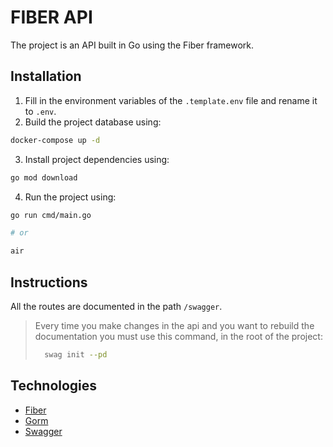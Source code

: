 # FIBER API

The project is an API built in Go using the Fiber framework.

## Installation

1. Fill in the environment variables of the `.template.env` file and rename it to `.env`.
2. Build the project database using: 
```bash
docker-compose up -d
```
3. Install project dependencies using: 
```bash
go mod download
```
4. Run the project using:
```bash
go run cmd/main.go

# or

air
```

## Instructions

All the routes are documented in the path `/swagger`.

> Every time you make changes in the api and you want to rebuild the documentation you must use this command, in the root of the project:
> ```bash
>   swag init --pd
> ```

## Technologies

* [Fiber](https://gofiber.io/)
* [Gorm](https://gorm.io/)
* [Swagger](https://github.com/gofiber/swagger)